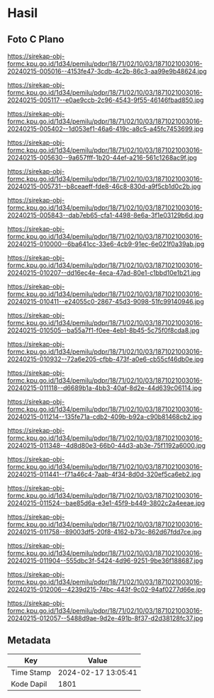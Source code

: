 # Hasil

## Foto C Plano

https://sirekap-obj-formc.kpu.go.id/1d34/pemilu/pdpr/18/71/02/10/03/1871021003016-20240215-005016--4153fe47-3cdb-4c2b-86c3-aa99e9b48624.jpg

https://sirekap-obj-formc.kpu.go.id/1d34/pemilu/pdpr/18/71/02/10/03/1871021003016-20240215-005117--e0ae9ccb-2c96-4543-9f55-46146fbad850.jpg

https://sirekap-obj-formc.kpu.go.id/1d34/pemilu/pdpr/18/71/02/10/03/1871021003016-20240215-005402--1d053ef1-46a6-419c-a8c5-a45fc7453699.jpg

https://sirekap-obj-formc.kpu.go.id/1d34/pemilu/pdpr/18/71/02/10/03/1871021003016-20240215-005630--9a657fff-1b20-44ef-a216-561c1268ac9f.jpg

https://sirekap-obj-formc.kpu.go.id/1d34/pemilu/pdpr/18/71/02/10/03/1871021003016-20240215-005731--b8ceaeff-fde8-46c8-830d-a9f5cb1d0c2b.jpg

https://sirekap-obj-formc.kpu.go.id/1d34/pemilu/pdpr/18/71/02/10/03/1871021003016-20240215-005843--dab7eb65-cfa1-4498-8e6a-3f1e03129b6d.jpg

https://sirekap-obj-formc.kpu.go.id/1d34/pemilu/pdpr/18/71/02/10/03/1871021003016-20240215-010000--6ba641cc-33e6-4cb9-91ec-6e021f0a39ab.jpg

https://sirekap-obj-formc.kpu.go.id/1d34/pemilu/pdpr/18/71/02/10/03/1871021003016-20240215-010207--dd16ec4e-4eca-47ad-80e1-c1bbd10e1b21.jpg

https://sirekap-obj-formc.kpu.go.id/1d34/pemilu/pdpr/18/71/02/10/03/1871021003016-20240215-010411--e24055c0-2867-45d3-9098-51fc99140946.jpg

https://sirekap-obj-formc.kpu.go.id/1d34/pemilu/pdpr/18/71/02/10/03/1871021003016-20240215-010505--ba55a7f1-f0ee-4eb1-8b45-5c75f0f8cda8.jpg

https://sirekap-obj-formc.kpu.go.id/1d34/pemilu/pdpr/18/71/02/10/03/1871021003016-20240215-010932--72a6e205-cfbb-473f-a0e6-cb55cf46db0e.jpg

https://sirekap-obj-formc.kpu.go.id/1d34/pemilu/pdpr/18/71/02/10/03/1871021003016-20240215-011118--d6689b1a-4bb3-40af-8d2e-44d639c06114.jpg

https://sirekap-obj-formc.kpu.go.id/1d34/pemilu/pdpr/18/71/02/10/03/1871021003016-20240215-011214--135fe71a-cdb2-409b-b92a-c90b81468cb2.jpg

https://sirekap-obj-formc.kpu.go.id/1d34/pemilu/pdpr/18/71/02/10/03/1871021003016-20240215-011348--4d8d80e3-66b0-44d3-ab3e-75f1192a6000.jpg

https://sirekap-obj-formc.kpu.go.id/1d34/pemilu/pdpr/18/71/02/10/03/1871021003016-20240215-011441--f71a46c4-7aab-4f34-8d0d-320ef5ca6eb2.jpg

https://sirekap-obj-formc.kpu.go.id/1d34/pemilu/pdpr/18/71/02/10/03/1871021003016-20240215-011524--bae85d6a-e3e1-45f9-b449-3802c2a4eeae.jpg

https://sirekap-obj-formc.kpu.go.id/1d34/pemilu/pdpr/18/71/02/10/03/1871021003016-20240215-011758--89003df5-20f8-4162-b73c-862d67fdd7ce.jpg

https://sirekap-obj-formc.kpu.go.id/1d34/pemilu/pdpr/18/71/02/10/03/1871021003016-20240215-011904--555dbc3f-5424-4d96-9251-9be36f188687.jpg

https://sirekap-obj-formc.kpu.go.id/1d34/pemilu/pdpr/18/71/02/10/03/1871021003016-20240215-012006--4239d215-74bc-443f-9c02-94af0277d66e.jpg

https://sirekap-obj-formc.kpu.go.id/1d34/pemilu/pdpr/18/71/02/10/03/1871021003016-20240215-012057--5488d9ae-9d2e-491b-8f37-d2d38128fc37.jpg


## Metadata

| Key        | Value               |
| ---------- | ------------------- |
| Time Stamp | 2024-02-17 13:05:41 |
| Kode Dapil | 1801                |



